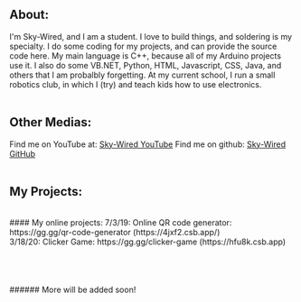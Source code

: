 
## About:
I'm Sky-Wired, and I am a student. I love to build things, and soldering is my specialty. I do some coding for my projects, and can provide the source code here. My main language is C++, because all of my Arduino projects use it. I also do some VB.NET, Python, HTML, Javascript, CSS, Java, and others that I am probalbly forgetting. At my current school, I run a small robotics club, in which I (try) and teach kids how to use electronics.
<br><br>
## Other Medias:
Find me on YouTube at: [Sky-Wired YouTube](https://www.youtube.com/@sky-wired)
Find me on github: [Sky-Wired GitHub](https://github.com/Sky-Wire)
<br><br>
## My Projects:
<br>
#### My online projects:
7/3/19: Online QR code generator: https://gg.gg/qr-code-generator (https://4jxf2.csb.app/)<br>
3/18/20: Clicker Game: https://gg.gg/clicker-game (https://hfu8k.csb.app)
<br><br>
<br><br><br>
###### More will be added soon!

